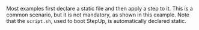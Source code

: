 Most examples first declare a static file and then apply a step to it.
This is a common scenario, but it is not mandatory, as shown in this example.
Note that the `script.sh`, used to boot StepUp, is automatically declared static.
